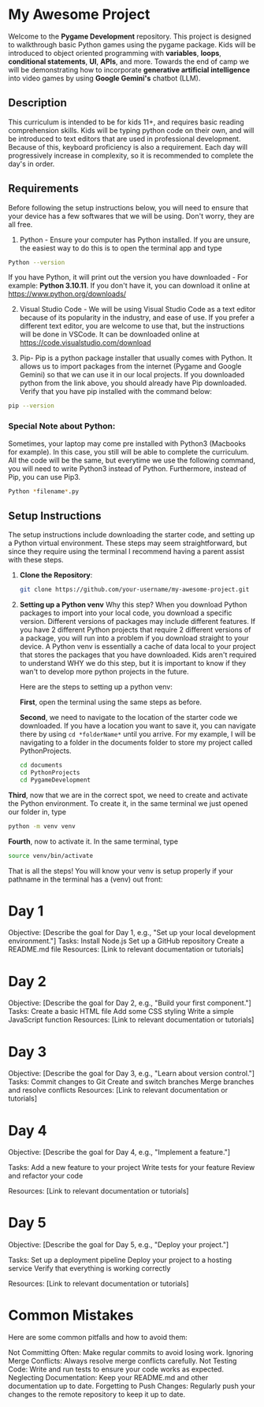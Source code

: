 # My Awesome Project

Welcome to the **Pygame Development** repository. This project is designed to walkthrough basic Python games using the pygame package. Kids will be introduced to object oriented programming with **variables**, **loops**, **conditional statements**, **UI**, **APIs**, and more. Towards the end of camp we will be demonstrating how to incorporate **generative artificial intelligence** into video games by using **Google Gemini's** chatbot (LLM).

## Description

This curriculum is intended to be for kids 11+, and requires basic reading comprehension skills. Kids will be typing python code on their own, and will be introduced to text editors that are used in professional development. Because of this, keyboard proficiency is also a requirement. Each day will progressively increase in complexity, so it is recommended to complete the day's in order. 

## Requirements

Before following the setup instructions below, you will need to ensure that your device has a few softwares that we will be using. Don't worry, they are all free. 

1. Python - Ensure your computer has Python installed. If you are unsure, the easiest way to do this is to open the terminal app and type
```bash
Python --version
```
If you have Python, it will print out the version you have downloaded - For example: **Python 3.10.11**. If you don't have it, you can download it online at https://www.python.org/downloads/

2. Visual Studio Code - We will be using Visual Studio Code as a text editor because of its popularity in the industry, and ease of use. If you prefer a different text editor, you are welcome to use that, but the instructions will be done in VSCode. It can be downloaded online at https://code.visualstudio.com/download

3. Pip- Pip is a python package installer that usually comes with Python. It allows us to import packages from the internet (Pygame and Google Gemini) so that we can use it in our local projects. If you downloaded python from the link above, you should already have Pip downloaded. Verify that you have pip installed with the command below:
```bash
pip --version
```

### Special Note about Python:
Sometimes, your laptop may come pre installed with Python3 (Macbooks for example). In this case, you still will be able to complete the curriculum. All the code will be the same, but everytime we use the following command, you will need to write Python3 instead of Python. Furthermore, instead of Pip, you can use Pip3. 
```bash
Python *filename*.py
```

## Setup Instructions

The setup instructions include downloading the starter code, and setting up a Python virtual environment. These steps may seem straightforward, but since they require using the terminal I recommend having a parent assist with these steps. 


1. **Clone the Repository**:
   ```bash
   git clone https://github.com/your-username/my-awesome-project.git

2. **Setting up a Python venv**
   Why this step? When you download Python packages to import into your local code, you download a specific version. Different versions of packages may include different features. If you have 2 different Python      projects that require 2 different versions of a package, you will run into a problem if you download straight to your device. A Python venv is essentially a cache of data local to your project that stores the     packages that you have downloaded. Kids aren't required to understand WHY we do this step, but it is important to know if they wan't to develop more python projects in the future.

   Here are the steps to setting up a python venv:

   **First**, open the terminal using the same steps as before.
   
   **Second**, we need to navigate to the location of the starter code we downloaded. If you have a location you want to save it, you can navigate there by using ```cd *folderName*``` until you arrive. For my example, I will be navigating to a folder in the documents folder to store my project called PythonProjects.
   ```bash
   cd documents
   cd PythonProjects
   cd PygameDevelopment
   ```

  **Third**, now that we are in the correct spot, we need to create and activate the Python environment. To create it, in the same terminal we just opened our folder in, type
  ```bash
  python -m venv venv
  ```
  **Fourth**, now to activate it. In the same terminal, type
  ```bash
  source venv/bin/activate
  ```

  That is all the steps! You will know your venv is setup properly if your pathname in the terminal has a (venv) out front:
  
# Day 1
Objective: [Describe the goal for Day 1, e.g., "Set up your local development environment."]
Tasks:
Install Node.js
Set up a GitHub repository
Create a README.md file
Resources:
[Link to relevant documentation or tutorials]
# Day 2
Objective: [Describe the goal for Day 2, e.g., "Build your first component."]
Tasks:
Create a basic HTML file
Add some CSS styling
Write a simple JavaScript function
Resources:
[Link to relevant documentation or tutorials]
# Day 3
Objective: [Describe the goal for Day 3, e.g., "Learn about version control."]
Tasks:
Commit changes to Git
Create and switch branches
Merge branches and resolve conflicts
Resources:
[Link to relevant documentation or tutorials]
# Day 4
Objective: [Describe the goal for Day 4, e.g., "Implement a feature."]

Tasks:
Add a new feature to your project
Write tests for your feature
Review and refactor your code

Resources:
[Link to relevant documentation or tutorials]
# Day 5
Objective: [Describe the goal for Day 5, e.g., "Deploy your project."]

Tasks:
Set up a deployment pipeline
Deploy your project to a hosting service
Verify that everything is working correctly

Resources:
[Link to relevant documentation or tutorials]

# Common Mistakes
Here are some common pitfalls and how to avoid them:

Not Committing Often: Make regular commits to avoid losing work.
Ignoring Merge Conflicts: Always resolve merge conflicts carefully.
Not Testing Code: Write and run tests to ensure your code works as expected.
Neglecting Documentation: Keep your README.md and other documentation up to date.
Forgetting to Push Changes: Regularly push your changes to the remote repository to keep it up to date.
